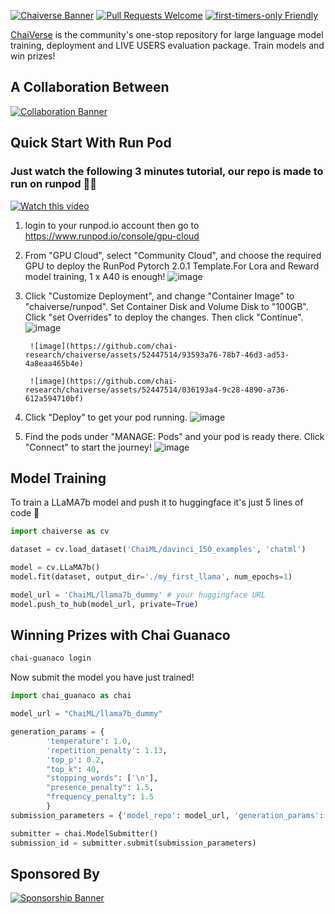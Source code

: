 [![Chaiverse Banner](https://imgur.com/vUn3OXJ.png)](https://www.chai-research.com/competition.html)
[![Pull Requests Welcome](https://img.shields.io/badge/PRs-welcome-brightgreen.svg?style=flat)](http://makeapullrequest.com)
[![first-timers-only Friendly](https://img.shields.io/badge/first--timers--only-friendly-blue.svg)](http://www.firsttimersonly.com/)

[ChaiVerse](https://www.chai-research.com/competition.html) is the community's one-stop repository for large language model training, deployment and LIVE USERS evaluation package. Train models and win prizes!

## A Collaboration Between
[![Collaboration Banner](https://imgur.com/8oJSWan.png)](https://github.com/OpenAccess-AI-Collective/axolotl)

## Quick Start With Run Pod
### Just watch the following 3 minutes tutorial, our repo is made to run on runpod 🚀🚀 
[![Watch this video](https://imgur.com/mBwiQby.png)](https://vimeo.com/858817518?share=copy)

1. login to your runpod.io account then go to https://www.runpod.io/console/gpu-cloud
2. From "GPU Cloud", select "Community Cloud", and choose the required GPU to deploy the RunPod Pytorch 2.0.1 Template.For Lora and Reward model training, 1 x A40 is enough!
        ![image](https://github.com/chai-research/chaiverse/assets/52447514/2bd5ff1b-1934-4188-8736-d229e9be74b4)
   
4. Click "Customize Deployment", and change "Container Image" to "chaiverse/runpod". Set Container Disk and Volume Disk to "100GB". Click "set Overrides" to deploy the changes. Then click "Continue".
        ![image](https://github.com/chai-research/chaiverse/assets/52447514/e9583b73-e915-48b4-8fd9-3bf90a856b88)

        ![image](https://github.com/chai-research/chaiverse/assets/52447514/93593a76-78b7-46d3-ad53-4a8eaa465b4e)

        ![image](https://github.com/chai-research/chaiverse/assets/52447514/036193a4-9c28-4890-a736-612a594710bf)
   
6. Click "Deploy" to get your pod running.
        ![image](https://github.com/chai-research/chaiverse/assets/52447514/c484780d-91e3-4bb9-9c93-bf9003a3a93d)
           
8. Find the pods under "MANAGE: Pods" and your pod is ready there. Click "Connect" to start the journey!
        ![image](https://github.com/chai-research/chaiverse/assets/52447514/d0d4bd4c-c95d-4bf3-9d89-b158956e8ed6)


## Model Training
To train a LLaMA7b model and push it to huggingface it's just 5 lines of code 🥳

```python
import chaiverse as cv

dataset = cv.load_dataset('ChaiML/davinci_150_examples', 'chatml')

model = cv.LLaMA7b()
model.fit(dataset, output_dir='./my_first_llama', num_epochs=1)

model_url = 'ChaiML/llama7b_dummy' # your huggingface URL
model.push_to_hub(model_url, private=True)
```

## Winning Prizes with Chai Guanaco
```sh
chai-guanaco login
```

Now submit the model you have just trained!

```python
import chai_guanaco as chai

model_url = "ChaiML/llama7b_dummy"

generation_params = {
        'temperature': 1.0,
        'repetition_penalty': 1.13,
        'top_p': 0.2,
        "top_k": 40,
        "stopping_words": ['\n'],
        "presence_penalty": 1.5,
        "frequency_penalty": 1.5
        }
submission_parameters = {'model_repo': model_url, 'generation_params': generation_params, 'model_name': 'my-awesome-llama'}

submitter = chai.ModelSubmitter()
submission_id = submitter.submit(submission_parameters)
```

## Sponsored By
[![Sponsorship Banner](https://imgur.com/yovi11c.png)](https://www.coreweave.com/)


